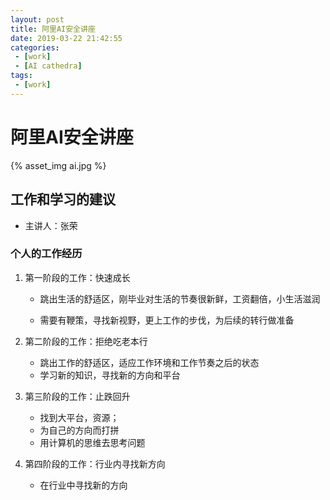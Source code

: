 ```yaml
---
layout: post
title: 阿里AI安全讲座
date: 2019-03-22 21:42:55
categories: 
 - [work]
 - [AI cathedra]
tags: 
 - [work]
---
```


# 阿里AI安全讲座

{% asset_img ai.jpg %}

## 工作和学习的建议

+ 主讲人：张荣

### 个人的工作经历

1. 第一阶段的工作：快速成长

   + 跳出生活的舒适区，刚毕业对生活的节奏很新鲜，工资翻倍，小生活滋润

   + 需要有鞭策，寻找新视野，更上工作的步伐，为后续的转行做准备

2. 第二阶段的工作：拒绝吃老本行

   + 跳出工作的舒适区，适应工作环境和工作节奏之后的状态
   + 学习新的知识，寻找新的方向和平台

3. 第三阶段的工作：止跌回升

   + 找到大平台，资源；
   + 为自己的方向而打拼
   + 用计算机的思维去思考问题

4. 第四阶段的工作：行业内寻找新方向

   + 在行业中寻找新的方向